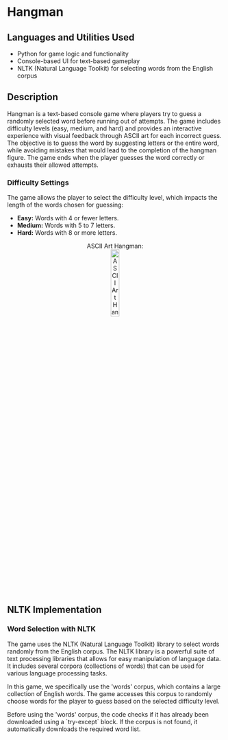 <h1>Hangman</h1>

<h2>Languages and Utilities Used</h2>
<ul>
  <li>Python for game logic and functionality</li>
  <li>Console-based UI for text-based gameplay</li>
  <li>NLTK (Natural Language Toolkit) for selecting words from the English corpus</li>
</ul>

<h2>Description</h2>
Hangman is a text-based console game where players try to guess a randomly selected word before running out of attempts. The game includes difficulty levels (easy, medium, and hard) and provides an interactive experience with visual feedback through ASCII art for each incorrect guess. The objective is to guess the word by suggesting letters or the entire word, while avoiding mistakes that would lead to the completion of the hangman figure. The game ends when the player guesses the word correctly or exhausts their allowed attempts.
<br />

<h3>Difficulty Settings</h3>
<p>The game allows the player to select the difficulty level, which impacts the length of the words chosen for guessing:</p>
<ul>
  <li><b>Easy:</b> Words with 4 or fewer letters.</li>
  <li><b>Medium:</b> Words with 5 to 7 letters.</li>
  <li><b>Hard:</b> Words with 8 or more letters.</li>
</ul>

<p align="center">
ASCII Art Hangman: <br/>
<img src="https://i.imgur.com/tV1WLQp.png" height="20%" width="20%" alt="ASCII Art Hangman"/>
<br />
<br />

<h2>NLTK Implementation</h2>
<h3>Word Selection with NLTK</h3>
<p>The game uses the NLTK (Natural Language Toolkit) library to select words randomly from the English corpus. The NLTK library is a powerful suite of text processing libraries that allows for easy manipulation of language data. It includes several corpora (collections of words) that can be used for various language processing tasks.</p>
<p>In this game, we specifically use the 'words' corpus, which contains a large collection of English words. The game accesses this corpus to randomly choose words for the player to guess based on the selected difficulty level.</p>

<p>Before using the 'words' corpus, the code checks if it has already been downloaded using a `try-except` block. If the corpus is not found, it automatically downloads the required word list.</p>

